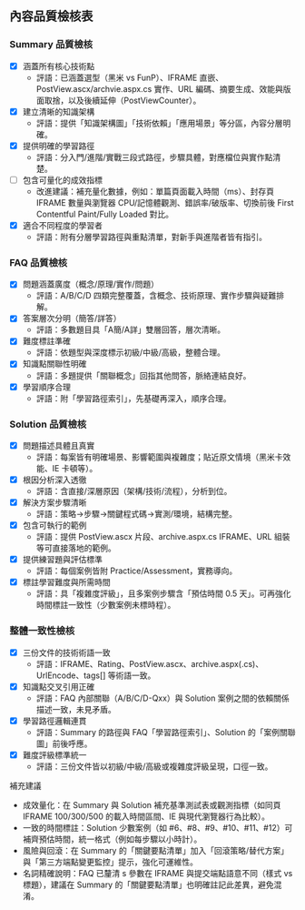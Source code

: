 ## 內容品質檢核表

### Summary 品質檢核
- [x] 涵蓋所有核心技術點
  - 評語：已涵蓋選型（黑米 vs FunP）、IFRAME 直嵌、PostView.ascx/archvie.aspx.cs 實作、URL 編碼、摘要生成、效能與版面取捨，以及後續延伸（PostViewCounter）。
- [x] 建立清晰的知識架構
  - 評語：提供「知識架構圖」「技術依賴」「應用場景」等分區，內容分層明確。
- [x] 提供明確的學習路徑
  - 評語：分入門/進階/實戰三段式路徑，步驟具體，對應檔位與實作點清楚。
- [ ] 包含可量化的成效指標
  - 改進建議：補充量化數據，例如：單篇頁面載入時間（ms）、封存頁 IFRAME 數量與瀏覽器 CPU/記憶體觀測、錯誤率/破版率、切換前後 First Contentful Paint/Fully Loaded 對比。
- [x] 適合不同程度的學習者
  - 評語：附有分層學習路徑與重點清單，對新手與進階者皆有指引。

### FAQ 品質檢核
- [x] 問題涵蓋廣度（概念/原理/實作/問題）
  - 評語：A/B/C/D 四類完整覆蓋，含概念、技術原理、實作步驟與疑難排解。
- [x] 答案層次分明（簡答/詳答）
  - 評語：多數題目具「A簡/A詳」雙層回答，層次清晰。
- [x] 難度標註準確
  - 評語：依題型與深度標示初級/中級/高級，整體合理。
- [x] 知識點關聯性明確
  - 評語：多題提供「關聯概念」回指其他問答，脈絡連結良好。
- [x] 學習順序合理
  - 評語：附「學習路徑索引」，先基礎再深入，順序合理。

### Solution 品質檢核
- [x] 問題描述具體且真實
  - 評語：每案皆有明確場景、影響範圍與複雜度；貼近原文情境（黑米卡效能、IE 卡頓等）。
- [x] 根因分析深入透徹
  - 評語：含直接/深層原因（架構/技術/流程），分析到位。
- [x] 解決方案步驟清晰
  - 評語：策略→步驟→關鍵程式碼→實測/環境，結構完整。
- [x] 包含可執行的範例
  - 評語：提供 PostView.ascx 片段、archive.aspx.cs IFRAME、URL 組裝等可直接落地的範例。
- [x] 提供練習題與評估標準
  - 評語：每個案例皆附 Practice/Assessment，實務導向。
- [x] 標註學習難度與所需時間
  - 評語：具「複雜度評級」，且多案例步驟含「預估時間 0.5 天」。可再強化時間標註一致性（少數案例未標時程）。

### 整體一致性檢核
- [x] 三份文件的技術術語一致
  - 評語：IFRAME、Rating、PostView.ascx、archive.aspx(.cs)、UrlEncode、tags[] 等術語一致。
- [x] 知識點交叉引用正確
  - 評語：FAQ 內部關聯（A/B/C/D-Qxx）與 Solution 案例之間的依賴關係描述一致，未見矛盾。
- [x] 學習路徑邏輯連貫
  - 評語：Summary 的路徑與 FAQ「學習路徑索引」、Solution 的「案例關聯圖」前後呼應。
- [x] 難度評級標準統一
  - 評語：三份文件皆以初級/中級/高級或複雜度評級呈現，口徑一致。

補充建議
- 成效量化：在 Summary 與 Solution 補充基準測試表或觀測指標（如同頁 IFRAME 100/300/500 的載入時間區間、IE 與現代瀏覽器行為比較）。
- 一致的時間標註：Solution 少數案例（如 #6、#8、#9、#10、#11、#12）可補齊預估時間，統一格式（例如每步驟以小時計）。
- 風險與回滾：在 Summary 的「關鍵要點清單」加入「回滾策略/替代方案」與「第三方端點變更監控」提示，強化可運維性。
- 名詞精確說明：FAQ 已釐清 s 參數在 IFRAME 與提交端點語意不同（樣式 vs 標題），建議在 Summary 的「關鍵要點清單」也明確註記此差異，避免混淆。